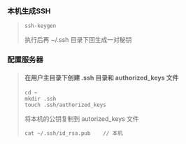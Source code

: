 ### 本机生成SSH

> ```
> ssh-keygen 
> ```
>
> 执行后再 ~/.ssh 目录下回生成一对秘钥

### 配置服务器

> #### 在用户主目录下创建 .ssh 目录和 authorized\_keys 文件
>
> ```
> cd ~
> mkdir .ssh
> touch .ssh/authorized_keys
> ```
>
> 将本机的公钥复制到 autorized\_keys 文件
>
> ```
> cat ~/.ssh/id_rsa.pub    // 本机
> ```





